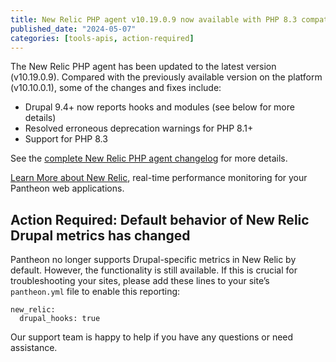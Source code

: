```yaml
---
title: New Relic PHP agent v10.19.0.9 now available with PHP 8.3 compatibility and other fixes
published_date: "2024-05-07"
categories: [tools-apis, action-required]
---
```


The New Relic PHP agent has been updated to the latest version (v10.19.0.9). Compared with the previously available version on the platform (v10.10.0.1), some of the changes and fixes include:

* Drupal 9.4+ now reports hooks and modules (see below for more details)
* Resolved erroneous deprecation warnings for PHP 8.1+
* Support for PHP 8.3

See the [complete New Relic PHP agent changelog](https://docs.newrelic.com/docs/release-notes/agent-release-notes/php-release-notes/) for more details.

[Learn More about New Relic](/guides/new-relic), real-time performance monitoring for your Pantheon web applications. 

## Action Required: Default behavior of New Relic Drupal metrics has changed

Pantheon no longer supports Drupal-specific metrics in New Relic by default. However, the functionality is still available. If this is crucial for troubleshooting your sites, please add these lines to your site’s `pantheon.yml` file to enable this reporting:

```
new_relic:
  drupal_hooks: true
```

Our support team is happy to help if you have any questions or need assistance.
